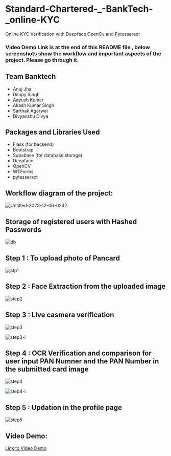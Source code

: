 # Standard-Chartered-_-BankTech-_online-KYC
Online KYC Verification with Deepface,OpenCv and Pytesseract

### Video Demo Link is at the end of this README file , below screenshots show the workflow and important aspects of the project. Please go through it.

## Team Banktech

- Anuj Jha
- Dimpy Singh
- Aayush Kumar
- Akash Kumar Singh
- Sarthak Agarwal
- Divyanshu Divya

## Packages and Libraries Used

- Flask (for backend)
- Bootstrap
- Supabase (for database storage)
- Deepface
- OpenCV
- WTForms
- pytesseract


## Workflow diagram of the project:

![Untitled-2023-12-06-0232](https://github.com/AnujxRobin/Standard-Chartered-_-BankTech-_online-KYC/assets/131231136/2f133b00-0877-4dc5-a338-433ecb225ceb)

## Storage of registered users with Hashed Passwords

![db](https://github.com/AnujxRobin/Standard-Chartered-_-BankTech-_online-KYC/assets/131231136/c95f2c5b-7df6-4a0f-b16b-55b3d01e24b8)

## Step 1 : To upload photo of Pancard

![stp1](https://github.com/AnujxRobin/Standard-Chartered-_-BankTech-_online-KYC/assets/131231136/7ffaf74c-768b-4199-9187-2a3c104a410d)

## Step 2 : Face Extraction from the uploaded image 

![step2](https://github.com/AnujxRobin/Standard-Chartered-_-BankTech-_online-KYC/assets/131231136/ebe4bf41-3a82-4ab8-be66-c8f9de974cd5)

## Step 3 : Live casmera verification 

![step3](https://github.com/AnujxRobin/Standard-Chartered-_-BankTech-_online-KYC/assets/131231136/7dde033d-2757-4f0d-bd71-0d85d3ab5af7)

![step3-i](https://github.com/AnujxRobin/Standard-Chartered-_-BankTech-_online-KYC/assets/131231136/c40ce30b-b688-4b37-8b58-b73c155a290b)

## Step 4 : OCR Verification and comparison for user input PAN Numner and the PAN Number in the submitted card image

![step4](https://github.com/AnujxRobin/Standard-Chartered-_-BankTech-_online-KYC/assets/131231136/e6ae9826-b345-4d38-8e89-b930ce0654f1)

![step4-i](https://github.com/AnujxRobin/Standard-Chartered-_-BankTech-_online-KYC/assets/131231136/d61338b7-72f9-4694-bca7-3ec7a488452c)

## Step 5 : Updation in the profile page 

![step5](https://github.com/AnujxRobin/Standard-Chartered-_-BankTech-_online-KYC/assets/131231136/c25f6800-3676-4374-98fb-b84d6118aa75)

## Video Demo:

[Link to Video Demo](https://drive.google.com/file/d/1zLG0OEUT8-mqoVdfDPpP3AVtYwewkX3a/view?usp=sharing)

